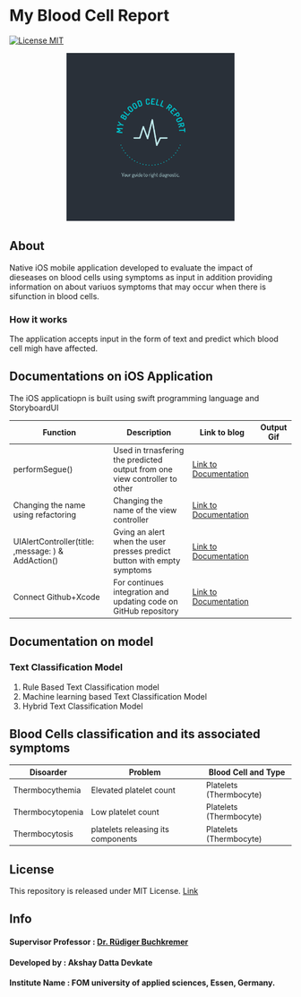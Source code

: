 # My Blood Cell Report 
[![License MIT](https://img.shields.io/badge/contributions-welcome-brightgreen.svg?style=flat)](https://github.com/dwyl/esta/issues)




<p align="center">
  <img width="300" height="300" src="https://github.com/AkshayDevkate/CoreML/blob/main/Final/Final/Assets.xcassets/App%20icon.imageset/applogo.png">
</p>



## About
Native iOS mobile application developed to evaluate the impact of dieseases on blood cells using symptoms as input in addition providing information on about variuos symptoms that may occur when there is sifunction in blood cells.

### How it works 
The application accepts input in the form of text and predict which blood cell migh have affected.

## Documentations on iOS Application

The iOS applicatiopn is built using swift programming language and StoryboardUI 

| Function | Description | Link to blog | Output Gif|
|-|-|-|-|
| performSegue() | Used in trnasfering the predicted output from one view controller to other | [Link to Documentation](https://medium.com/nerd-for-tech/transfer-data-between-the-viewcontroller-in-uikit-basic-step-by-step-guide-cc53368b852d) | |
| Changing the name using refactoring  | Changing the name of the view controller |  [Link to Documentation](https://medium.com/codex/change-name-of-viewcontroller-in-storyboardui-d5c1acd22335)| |
| UIAlertController(title: ,message: ) & AddAction() | Gving an alert when the user presses predict button with empty symptoms | [Link to Documentation](https://akshaydevkate.medium.com/how-to-create-uialert-in-storyboard-ui-xcode-a021756db086)  | |
| Connect Github+Xcode | For continues integration and updating code on GitHub repository| [Link to Documentation](https://akshaydevkate.medium.com/how-to-connect-github-and-xcode-499134c62eac)||

## Documentation on model

### Text Classification Model
1. Rule Based Text Classification model
2. Machine learning based Text Classification Model
3. Hybrid Text Classification Model


## Blood Cells classification and its associated symptoms 

|  Disoarder | Problem | Blood Cell and Type |
|-|-|-|
|  Thermbocythemia | Elevated platelet count | Platelets (Thermbocyte) |
|  Thermbocytopenia | Low platelet count | Platelets (Thermbocyte) |
|  Thermbocytosis |  platelets releasing its components | Platelets (Thermbocyte) |

## License 
This repository is released under MIT License. [Link](https://github.com/AkshayDevkate/CoreML/blob/main/LICENSE)

## Info

#### Supervisor Professor : [Dr. Rüdiger Buchkremer](https://github.com/buchkremer) 
#### Developed by : Akshay Datta Devkate 
#### Institute Name : FOM university of applied sciences, Essen, Germany.






